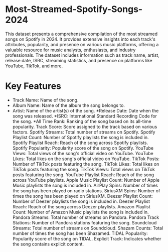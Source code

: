 # Most-Streamed-Spotify-Songs-2024
This dataset presents a comprehensive compilation of the most streamed songs on Spotify in 2024.
It provides extensive insights into each track's attributes, popularity, and presence on various music platforms, offering a valuable resource for music analysts, enthusiasts, and industry professionals. 
The dataset includes information such as track name, artist, release date, ISRC, streaming statistics, and presence on platforms like YouTube, TikTok, and more.

# Key Features
* Track Name: Name of the song.
* Album Name: Name of the album the song belongs to.
* Artist: Name of the artist(s) of the song.
*Release Date: Date when the song was released.
*ISRC: International Standard Recording Code for the song.
*All Time Rank: Ranking of the song based on its all-time popularity.
Track Score: Score assigned to the track based on various factors.
Spotify Streams: Total number of streams on Spotify.
Spotify Playlist Count: Number of Spotify playlists the song is included in.
Spotify Playlist Reach: Reach of the song across Spotify playlists.
Spotify Popularity: Popularity score of the song on Spotify.
YouTube Views: Total views of the song's official video on YouTube.
YouTube Likes: Total likes on the song's official video on YouTube.
TikTok Posts: Number of TikTok posts featuring the song.
TikTok Likes: Total likes on TikTok posts featuring the song.
TikTok Views: Total views on TikTok posts featuring the song.
YouTube Playlist Reach: Reach of the song across YouTube playlists.
Apple Music Playlist Count: Number of Apple Music playlists the song is included in.
AirPlay Spins: Number of times the song has been played on radio stations.
SiriusXM Spins: Number of times the song has been played on SiriusXM.
Deezer Playlist Count: Number of Deezer playlists the song is included in.
Deezer Playlist Reach: Reach of the song across Deezer playlists.
Amazon Playlist Count: Number of Amazon Music playlists the song is included in.
Pandora Streams: Total number of streams on Pandora.
Pandora Track Stations: Number of Pandora stations featuring the song.
Soundcloud Streams: Total number of streams on Soundcloud.
Shazam Counts: Total number of times the song has been Shazamed.
TIDAL Popularity: Popularity score of the song on TIDAL.
Explicit Track: Indicates whether the song contains explicit content.
